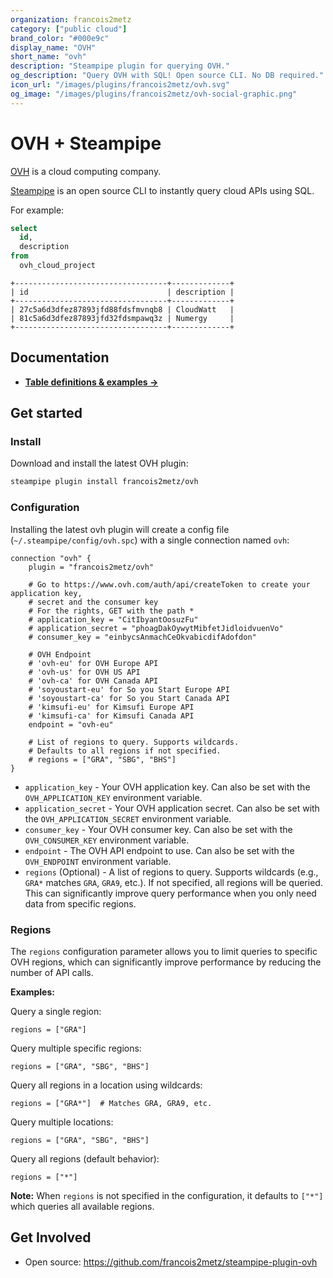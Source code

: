 ```yaml
---
organization: francois2metz
category: ["public cloud"]
brand_color: "#000e9c"
display_name: "OVH"
short_name: "ovh"
description: "Steampipe plugin for querying OVH."
og_description: "Query OVH with SQL! Open source CLI. No DB required."
icon_url: "/images/plugins/francois2metz/ovh.svg"
og_image: "/images/plugins/francois2metz/ovh-social-graphic.png"
---
```


# OVH + Steampipe

[OVH](https://www.ovhcloud.com/) is a cloud computing company.

[Steampipe](https://steampipe.io) is an open source CLI to instantly query cloud APIs using SQL.

For example:

```sql
select
  id,
  description
from
  ovh_cloud_project
```

```
+----------------------------------+-------------+
| id                               | description |
+----------------------------------+-------------+
| 27c5a6d3dfez87893jfd88fdsfmvnqb8 | CloudWatt   |
| 81c5a6d3dfez87893jfd32fdsmpawq3z | Numergy     |
+----------------------------------+-------------+
```

## Documentation

- **[Table definitions & examples →](/plugins/francois2metz/ovh/tables)**

## Get started

### Install

Download and install the latest OVH plugin:

```bash
steampipe plugin install francois2metz/ovh
```

### Configuration

Installing the latest ovh plugin will create a config file (`~/.steampipe/config/ovh.spc`) with a single connection named `ovh`:

```hcl
connection "ovh" {
    plugin = "francois2metz/ovh"

    # Go to https://www.ovh.com/auth/api/createToken to create your application key,
    # secret and the consumer key
    # For the rights, GET with the path *
    # application_key = "CitIbyantOosuzFu"
    # application_secret = "phoagDakOywytMibfetJidloidvuenVo"
    # consumer_key = "einbycsAnmachCeOkvabicdifAdofdon"

    # OVH Endpoint
    # 'ovh-eu' for OVH Europe API
    # 'ovh-us' for OVH US API
    # 'ovh-ca' for OVH Canada API
    # 'soyoustart-eu' for So you Start Europe API
    # 'soyoustart-ca' for So you Start Canada API
    # 'kimsufi-eu' for Kimsufi Europe API
    # 'kimsufi-ca' for Kimsufi Canada API
    endpoint = "ovh-eu"

    # List of regions to query. Supports wildcards.
    # Defaults to all regions if not specified.
    # regions = ["GRA", "SBG", "BHS"]
}
```

- `application_key` - Your OVH application key. Can also be set with the `OVH_APPLICATION_KEY` environment variable.
- `application_secret` - Your OVH application secret. Can also be set with the `OVH_APPLICATION_SECRET` environment variable.
- `consumer_key` - Your OVH consumer key. Can also be set with the `OVH_CONSUMER_KEY` environment variable.
- `endpoint` - The OVH API endpoint to use. Can also be set with the `OVH_ENDPOINT` environment variable.
- `regions` (Optional) - A list of regions to query. Supports wildcards (e.g., `GRA*` matches `GRA`, `GRA9`, etc.). If not specified, all regions will be queried. This can significantly improve query performance when you only need data from specific regions.

### Regions

The `regions` configuration parameter allows you to limit queries to specific OVH regions, which can significantly improve performance by reducing the number of API calls.

**Examples:**

Query a single region:
```hcl
regions = ["GRA"]
```

Query multiple specific regions:
```hcl
regions = ["GRA", "SBG", "BHS"]
```

Query all regions in a location using wildcards:
```hcl
regions = ["GRA*"]  # Matches GRA, GRA9, etc.
```

Query multiple locations:
```hcl
regions = ["GRA", "SBG", "BHS"]
```

Query all regions (default behavior):
```hcl
regions = ["*"]
```

**Note:** When `regions` is not specified in the configuration, it defaults to `["*"]` which queries all available regions.

## Get Involved

* Open source: https://github.com/francois2metz/steampipe-plugin-ovh
